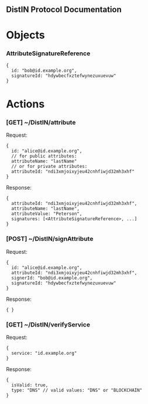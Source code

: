 ## DistIN Protocol Documentation

# Objects

### AttributeSignatureReference
~~~
{
  id: "bob@id.example.org",
  signatureId: "hdywbecfxztefwynezuxuevuw"
}
~~~

# Actions

### [GET] ~/DistIN/attribute
Request:
~~~
{
  id: "alice@id.example.org",
  // for public attributes:
  attributeName: "lastName"
  // or for private attributes:
  attributeId: "ndi3xmjoixyjeu42cnhfiwjd32mh3xhf"
}
~~~
Response:
~~~
{
  attributeId: "ndi3xmjoixyjeu42cnhfiwjd32mh3xhf",
  attributeName: "lastName",
  attributeValue: "Peterson",
  signatures: [<AttributeSignatureReference>, ...]
}
~~~

### [POST] ~/DistIN/signAttribute
Request:
~~~
{
  id: "alice@id.example.org",
  attributeId: "ndi3xmjoixyjeu42cnhfiwjd32mh3xhf",
  signerId: "bob@id.example.org",
  signatureId: "hdywbecfxztefwynezuxuevuw"
}
~~~
Response:
~~~
{ }
~~~

### [GET] ~/DistIN/verifyService
Request:
~~~
{
  service: "id.example.org"
}
~~~
Response:
~~~
{
  isValid: true,
  type: "DNS" // valid values: "DNS" or "BLOCKCHAIN"
}
~~~
